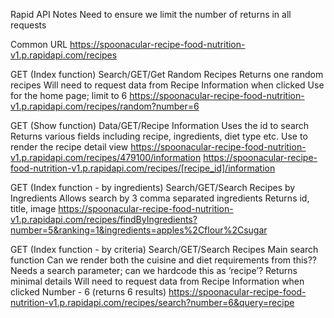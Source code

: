 Rapid API Notes Need to ensure we limit the number of returns in all requests

Common URL https://spoonacular-recipe-food-nutrition-v1.p.rapidapi.com/recipes

GET (Index function) Search/GET/Get Random Recipes Returns one random recipes Will need to request data from Recipe Information when clicked Use for the home page; limit to 6 https://spoonacular-recipe-food-nutrition-v1.p.rapidapi.com/recipes/random?number=6

GET (Show function) Data/GET/Recipe Information Uses the id to search Returns various fields including recipe, ingredients, diet type etc. Use to render the recipe detail view https://spoonacular-recipe-food-nutrition-v1.p.rapidapi.com/recipes/479100/information https://spoonacular-recipe-food-nutrition-v1.p.rapidapi.com/recipes/[recipe_id]/information

GET (Index function - by ingredients) Search/GET/Search Recipes by Ingredients Allows search by 3 comma separated ingredients Returns id, title, image https://spoonacular-recipe-food-nutrition-v1.p.rapidapi.com/recipes/findByIngredients?number=5&ranking=1&ingredients=apples%2Cflour%2Csugar

GET (Index function - by criteria) Search/GET/Search Recipes Main search function Can we render both the cuisine and diet requirements from this?? Needs a search parameter; can we hardcode this as ‘recipe’? Returns minimal details Will need to request data from Recipe Information when clicked Number - 6 (returns 6 results) https://spoonacular-recipe-food-nutrition-v1.p.rapidapi.com/recipes/search?number=6&query=recipe
